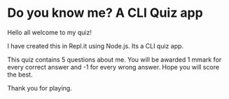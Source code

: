 # Do you know me? A CLI Quiz app

Hello all welcome to my quiz! 

I have created this in Repl.it using Node.js. Its a CLI quiz app.

This quiz contains 5 questions about me. You will be awarded 1 mmark for every correct answer and -1 for every wrong answer. Hope you will score the best.

Thank you for playing.